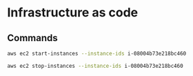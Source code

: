 # Infrastructure as code

## Commands

```bash
aws ec2 start-instances --instance-ids i-08004b73e218bc460

aws ec2 stop-instances --instance-ids i-08004b73e218bc460

```

